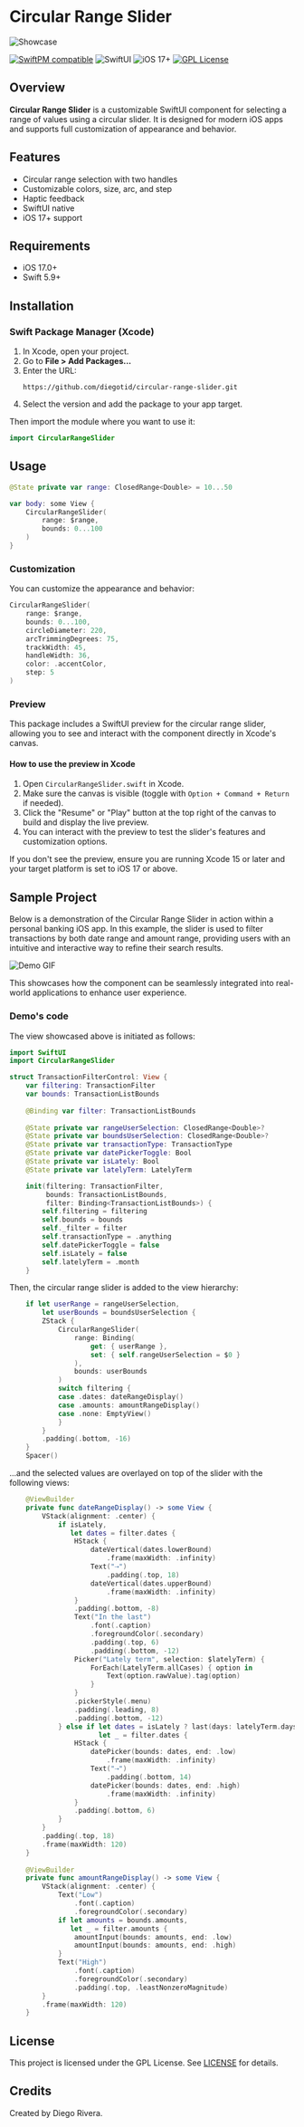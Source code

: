 

# Circular Range Slider

![Showcase](showcase.png)

<p>
<a href="https://swiftpackageindex.com/diegotid/circular-range-slider"><img src="https://img.shields.io/badge/SwiftPM-compatible-brightgreen.svg?style=flat" alt="SwiftPM compatible"></a>
<img src="https://img.shields.io/badge/SwiftUI-4A90E2.svg?style=flat&logo=swift&logoColor=white" alt="SwiftUI">
<img src="https://img.shields.io/badge/iOS-17%2B-blue.svg?style=flat&logo=apple" alt="iOS 17+">
<a href="LICENSE"><img src="https://img.shields.io/badge/license-GPL-orange.svg" alt="GPL License"></a>
</p>

## Overview

**Circular Range Slider** is a customizable SwiftUI component for selecting a range of values using a circular slider. It is designed for modern iOS apps and supports full customization of appearance and behavior.



## Features

- Circular range selection with two handles
- Customizable colors, size, arc, and step
- Haptic feedback
- SwiftUI native
- iOS 17+ support

## Requirements

- iOS 17.0+
- Swift 5.9+


## Installation

### Swift Package Manager (Xcode)

1. In Xcode, open your project.
2. Go to **File > Add Packages...**
3. Enter the URL:
	```
	https://github.com/diegotid/circular-range-slider.git
	```
4. Select the version and add the package to your app target.

Then import the module where you want to use it:

```swift
import CircularRangeSlider
```

## Usage

```swift
@State private var range: ClosedRange<Double> = 10...50

var body: some View {
	CircularRangeSlider(
		range: $range,
		bounds: 0...100
	)
}
```

### Customization

You can customize the appearance and behavior:

```swift
CircularRangeSlider(
	range: $range,
	bounds: 0...100,
	circleDiameter: 220,
	arcTrimmingDegrees: 75,
	trackWidth: 45,
	handleWidth: 36,
	color: .accentColor,
	step: 5
)
```

### Preview

This package includes a SwiftUI preview for the circular range slider, allowing you to see and interact with the component directly in Xcode's canvas.

#### How to use the preview in Xcode

1. Open `CircularRangeSlider.swift` in Xcode.
2. Make sure the canvas is visible (toggle with `Option + Command + Return` if needed).
3. Click the "Resume" or "Play" button at the top right of the canvas to build and display the live preview.
4. You can interact with the preview to test the slider's features and customization options.

If you don't see the preview, ensure you are running Xcode 15 or later and your target platform is set to iOS 17 or above.

## Sample Project

Below is a demonstration of the Circular Range Slider in action within a personal banking iOS app. In this example, the slider is used to filter transactions by both date range and amount range, providing users with an intuitive and interactive way to refine their search results.

![Demo GIF](sample.gif)

This showcases how the component can be seamlessly integrated into real-world applications to enhance user experience.

### Demo's code

The view showcased above is initiated as follows:

```swift
import SwiftUI
import CircularRangeSlider

struct TransactionFilterControl: View {
    var filtering: TransactionFilter
    var bounds: TransactionListBounds
    
    @Binding var filter: TransactionListBounds
    
    @State private var rangeUserSelection: ClosedRange<Double>?
    @State private var boundsUserSelection: ClosedRange<Double>?
    @State private var transactionType: TransactionType
    @State private var datePickerToggle: Bool
    @State private var isLately: Bool
    @State private var latelyTerm: LatelyTerm

    init(filtering: TransactionFilter,
         bounds: TransactionListBounds,
         filter: Binding<TransactionListBounds>) {
        self.filtering = filtering
        self.bounds = bounds
        self._filter = filter
        self.transactionType = .anything
        self.datePickerToggle = false
        self.isLately = false
        self.latelyTerm = .month
    }
```

Then, the circular range slider is added to the view hierarchy:

```swift
	if let userRange = rangeUserSelection,
		let userBounds = boundsUserSelection {
		ZStack {
			CircularRangeSlider(
				range: Binding(
					get: { userRange },
					set: { self.rangeUserSelection = $0 }
				),
				bounds: userBounds
			)
			switch filtering {
			case .dates: dateRangeDisplay()
			case .amounts: amountRangeDisplay()
			case .none: EmptyView()
			}
		}
		.padding(.bottom, -16)
	}
	Spacer()
```

...and the selected values are overlayed on top of the slider with the following views:

```swift
    @ViewBuilder
    private func dateRangeDisplay() -> some View {
        VStack(alignment: .center) {
            if isLately,
               let dates = filter.dates {
                HStack {
                    dateVertical(dates.lowerBound)
                        .frame(maxWidth: .infinity)
                    Text("⇢")
                        .padding(.top, 18)
                    dateVertical(dates.upperBound)
                        .frame(maxWidth: .infinity)
                }
                .padding(.bottom, -8)
                Text("In the last")
                    .font(.caption)
                    .foregroundColor(.secondary)
                    .padding(.top, 6)
                    .padding(.bottom, -12)
                Picker("Lately term", selection: $latelyTerm) {
                    ForEach(LatelyTerm.allCases) { option in
                        Text(option.rawValue).tag(option)
                    }
                }
                .pickerStyle(.menu)
                .padding(.leading, 8)
                .padding(.bottom, -12)
            } else if let dates = isLately ? last(days: latelyTerm.days) : bounds.dates,
                      let _ = filter.dates {
                HStack {
                    datePicker(bounds: dates, end: .low)
                        .frame(maxWidth: .infinity)
                    Text("⇢")
                        .padding(.bottom, 14)
                    datePicker(bounds: dates, end: .high)
                        .frame(maxWidth: .infinity)
                }
                .padding(.bottom, 6)
            }
        }
        .padding(.top, 18)
        .frame(maxWidth: 120)
    }
    
    @ViewBuilder
    private func amountRangeDisplay() -> some View {
        VStack(alignment: .center) {
            Text("Low")
                .font(.caption)
                .foregroundColor(.secondary)
            if let amounts = bounds.amounts,
               let _ = filter.amounts {
                amountInput(bounds: amounts, end: .low)
                amountInput(bounds: amounts, end: .high)
            }
            Text("High")
                .font(.caption)
                .foregroundColor(.secondary)
                .padding(.top, .leastNonzeroMagnitude)
        }
        .frame(maxWidth: 120)
    }
```

## License

This project is licensed under the GPL License. See [LICENSE](LICENSE) for details.

## Credits

Created by Diego Rivera.